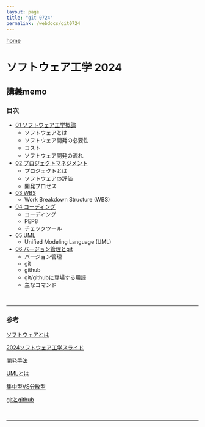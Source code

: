 ```yaml
---
layout: page
title: "git 0724"
permalink: /webdocs/git0724
---
```


[home](./)

# ソフトウェア工学 2024

## 講義memo

### 目次

* [01 ソフトウェア工学概論](/webdocs/git0724/01)
  * ソフトウェアとは
  * ソフトウェア開発の必要性
  * コスト
  * ソフトウェア開発の流れ
* [02 プロジェクトマネジメント](/webdocs/git0724/02)
  * プロジェクトとは
  * ソフトウェアの評価
  * 開発プロセス
* [03 WBS](/webdocs/git0724/03)
  * Work Breakdown Structure (WBS)
* [04 コーディング](/webdocs/git0724/04)
  * コーディング
  * PEP8
  * チェックツール
* [05 UML](/webdocs/git0724/05)
  * Unified Modeling Language (UML)
* [06 バージョン管理とgit](/webdocs/git0724/06)
  * バージョン管理
  * git
  * github
  * git/githubに登場する用語
  * 主なコマンド
  
<br>

****
### 参考
[ソフトウェアとは](https://qiita.com/gangun/items/634043e068837af81f84)

[2024ソフトウェア工学スライド](https://docs.google.com/presentation/d/1g6aZKPf-4UVSVdw0h6M8xEnl7jF0ObTC/edit?usp=sharing&ouid=111087292446662770337&rtpof=true&sd=true)

[開発手法](https://system-kanji.com/posts/system-method)

[UMLとは](https://cacoo.com/ja/blog/what-is-uml/)

[集中型VS分散型](https://ramble.impl.co.jp/5948/)

[gitとgithub](https://differences.jp/git-and-github/)

<br>

****